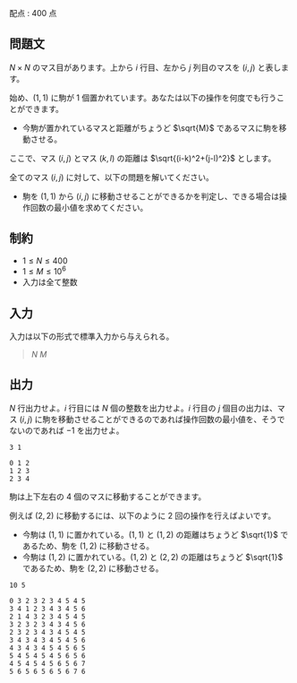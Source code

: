 配点 : $400$ 点

## 問題文

$N \times N$ のマス目があります。上から $i$ 行目、左から $j$ 列目のマスを $(i,j)$ と表します。

始め、$(1,1)$ に駒が $1$ 個置かれています。あなたは以下の操作を何度でも行うことができます。

- 今駒が置かれているマスと距離がちょうど $\sqrt{M}$ であるマスに駒を移動させる。

ここで、マス $(i,j)$ とマス $(k,l)$ の距離は $\sqrt{(i-k)^2+(j-l)^2}$ とします。

全てのマス $(i,j)$ に対して、以下の問題を解いてください。

- 駒を $(1,1)$ から $(i,j)$ に移動させることができるかを判定し、できる場合は操作回数の最小値を求めてください。

## 制約

- $1 \le N \le 400$
- $1 \le M \le 10^6$
- 入力は全て整数

## 入力

入力は以下の形式で標準入力から与えられる。

> $N$ $M$

## 出力

$N$ 行出力せよ。$i$ 行目には $N$ 個の整数を出力せよ。$i$ 行目の $j$ 個目の出力は、マス $(i,j)$ に駒を移動させることができるのであれば操作回数の最小値を、そうでないのであれば $-1$ を出力せよ。

```input1
3 1
```

```output1
0 1 2
1 2 3
2 3 4
```

駒は上下左右の $4$ 個のマスに移動することができます。

例えば $(2,2)$ に移動するには、以下のように $2$ 回の操作を行えばよいです。

- 今駒は $(1,1)$ に置かれている。$(1,1)$ と $(1,2)$ の距離はちょうど $\sqrt{1}$ であるため、駒を $(1,2)$ に移動させる。
- 今駒は $(1,2)$ に置かれている。$(1,2)$ と $(2,2)$ の距離はちょうど $\sqrt{1}$ であるため、駒を $(2,2)$ に移動させる。

```input2
10 5
```

```output2
0 3 2 3 2 3 4 5 4 5
3 4 1 2 3 4 3 4 5 6
2 1 4 3 2 3 4 5 4 5
3 2 3 2 3 4 3 4 5 6
2 3 2 3 4 3 4 5 4 5
3 4 3 4 3 4 5 4 5 6
4 3 4 3 4 5 4 5 6 5
5 4 5 4 5 4 5 6 5 6
4 5 4 5 4 5 6 5 6 7
5 6 5 6 5 6 5 6 7 6
```
